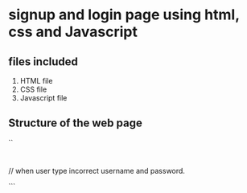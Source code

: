 # signup and login page using html, css and Javascript

## files included 

1. HTML file
2. CSS file 
3. Javascript file

## Structure of the web page

``
<div>
 <form>
  <h1></h1>
   <div></div>   // when user type incorrect username and password. 
 </form>
</div>
```